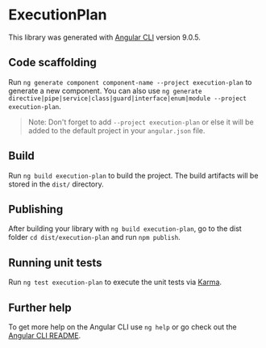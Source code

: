 # ExecutionPlan

This library was generated with [Angular CLI](https://github.com/angular/angular-cli) version 9.0.5.

## Code scaffolding

Run `ng generate component component-name --project execution-plan` to generate a new component. You can also use `ng generate directive|pipe|service|class|guard|interface|enum|module --project execution-plan`.
> Note: Don't forget to add `--project execution-plan` or else it will be added to the default project in your `angular.json` file. 

## Build

Run `ng build execution-plan` to build the project. The build artifacts will be stored in the `dist/` directory.

## Publishing

After building your library with `ng build execution-plan`, go to the dist folder `cd dist/execution-plan` and run `npm publish`.

## Running unit tests

Run `ng test execution-plan` to execute the unit tests via [Karma](https://karma-runner.github.io).

## Further help

To get more help on the Angular CLI use `ng help` or go check out the [Angular CLI README](https://github.com/angular/angular-cli/blob/master/README.md).
